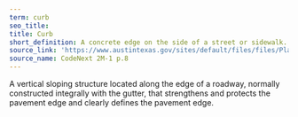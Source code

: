 ```yaml
---
term: curb
seo_title: 
title: Curb
short_definition: A concrete edge on the side of a street or sidewalk.
source_link: 'https://www.austintexas.gov/sites/default/files/files/Planning/CodeNEXT/ALDC_PRD_23_LandDevelopmentCode_Combined_2017_0130_web.pdf'
source_name: CodeNext 2M-1 p.8
---
```



A vertical sloping structure located along the edge of a roadway, normally constructed integrally with the gutter, that strengthens and protects the pavement edge and clearly defines the pavement edge.